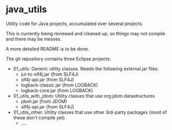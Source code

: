 java_utils
==========

Utility code for Java projects, accumulated over several projects.

This is currently being reviewed and cleaned up, so things may not compile and there may be messes.

A more detailed README is to be done.

The git repository contains three Eclipse projects:

  * 01_utils: Generic utility classes. Needs the following external jar files:
     * jul-to-slf4j.jar (from SLF4J)
     * slf4j-api.jar (from SLF4J)
     * logback-classic.jar (from LOGBACK)
     * logback-core.jar (from LOGBACK)
  * 01_utils_with_jdom: Utility classes that use org.jdom datastructures
     * jdom.jar (from JDOM)
     * slf4j-api.jar (from SLF4J)
  * 01_utils_other: Utility classes that use other 3rd-party packages (most of these don't compile yet)
     * ....
  

